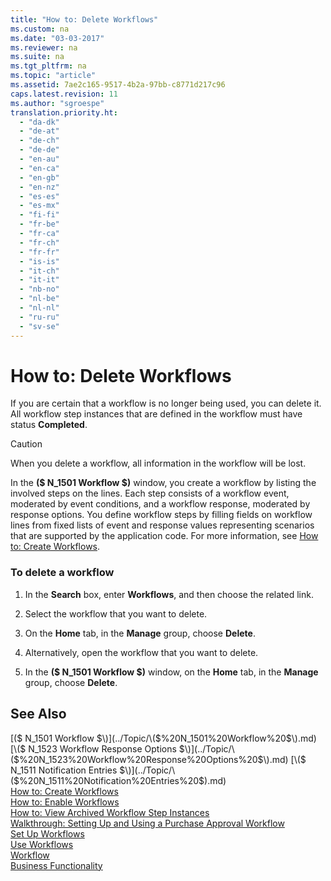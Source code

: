 ```yaml
---
title: "How to: Delete Workflows"
ms.custom: na
ms.date: "03-03-2017"
ms.reviewer: na
ms.suite: na
ms.tgt_pltfrm: na
ms.topic: "article"
ms.assetid: 7ae2c165-9517-4b2a-97bb-c8771d217c96
caps.latest.revision: 11
ms.author: "sgroespe"
translation.priority.ht: 
  - "da-dk"
  - "de-at"
  - "de-ch"
  - "de-de"
  - "en-au"
  - "en-ca"
  - "en-gb"
  - "en-nz"
  - "es-es"
  - "es-mx"
  - "fi-fi"
  - "fr-be"
  - "fr-ca"
  - "fr-ch"
  - "fr-fr"
  - "is-is"
  - "it-ch"
  - "it-it"
  - "nb-no"
  - "nl-be"
  - "nl-nl"
  - "ru-ru"
  - "sv-se"
---
```

# How to: Delete Workflows
If you are certain that a workflow is no longer being used, you can delete it. All workflow step instances that are defined in the workflow must have status **Completed**.  
  
> [!CAUTION]  
>  When you delete a workflow, all information in the workflow will be lost.  
  
 In the **\($ N\_1501 Workflow $\)** window, you create a workflow by listing the involved steps on the lines. Each step consists of a workflow event, moderated by event conditions, and a workflow response, moderated by response options. You define workflow steps by filling fields on workflow lines from fixed lists of event and response values representing scenarios that are supported by the application code. For more information, see [How to: Create Workflows](../../BusinessFunctionality/Workflow/how-to-create-workflows.md).  
  
### To delete a workflow  
  
1.  In the **Search** box, enter **Workflows**, and then choose the related link.  
  
2.  Select the workflow that you want to delete.  
  
3.  On the **Home** tab, in the **Manage** group, choose **Delete**.  
  
4.  Alternatively, open the workflow that you want to delete.  
  
5.  In the **\($ N\_1501 Workflow $\)** window, on the **Home** tab, in the **Manage** group, choose **Delete**.  
  
## See Also  
 [\($ N\_1501 Workflow $\)](../Topic/\($%20N_1501%20Workflow%20$\).md)   
 [\($ N\_1523 Workflow Response Options $\)](../Topic/\($%20N_1523%20Workflow%20Response%20Options%20$\).md)   
 [\($ N\_1511 Notification Entries $\)](../Topic/\($%20N_1511%20Notification%20Entries%20$\).md)   
 [How to: Create Workflows](../../BusinessFunctionality/Workflow/how-to-create-workflows.md)   
 [How to: Enable Workflows](../../BusinessFunctionality/Workflow/how-to-enable-workflows.md)   
 [How to: View Archived Workflow Step Instances](../../BusinessFunctionality/Workflow/how-to-view-archived-workflow-step-instances.md)   
 [Walkthrough: Setting Up and Using a Purchase Approval Workflow](../../BusinessFunctionality/Workflow/walkthrough-setting-up-and-using-a-purchase-approval-workflow.md)   
 [Set Up Workflows](../../BusinessFunctionality/Workflow/set-up-workflows.md)   
 [Use Workflows](../../BusinessFunctionality/Workflow/use-workflows.md)   
 [Workflow](../../BusinessFunctionality/Workflow/workflow.md)   
 [Business Functionality](../Topic/Business%20Functionality.md)